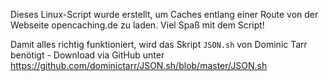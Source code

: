 Dieses Linux-Script wurde erstellt, um Caches entlang einer Route von der Webseite opencaching.de zu laden.
Viel Spaß mit dem Script!

Damit alles richtig funktioniert, wird das Skript `JSON.sh` von Dominic Tarr benötigt - Download via GitHub unter https://github.com/dominictarr/JSON.sh/blob/master/JSON.sh
